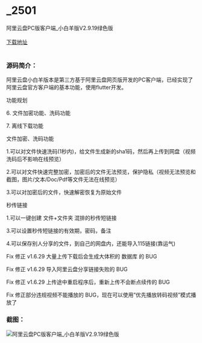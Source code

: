 # _2501
阿里云盘PC版客户端_小白羊版V2.9.19绿色版
<br/></br>
[下载地址](https://www.uuid2.com/2501.html "下载地址")
<br/></br>
<h3>源码简介：</h3>
<p>阿里云盘小白羊版本是第三方基于阿里云盘网页版开发的PC客户端，已经实现了阿里云盘官方客户端的基本功能，使用flutter开发。<p>
<p>功能规划<p>
<p>6. 文件加密功能、洗码功能<p>
<p>7. 离线下载功能<p>
<p>文件加密、洗码功能<p>
<p>1.可以对文件快速洗码(1秒内)，给文件生成新的sha1码，然后再上传到网盘（视频洗码后不影响在线预览）<p>
<p>2.可以对文件快速完整加密，加密后的文件无法预览，保护隐私（视频无法预览和截图，图片/文本/Doc/Pdf等文件无法在线预览）<p>
<p>3.可以对加密后的文件，快速解密恢复为原始文件<p>
<p>秒传链接<p>
<p>1.可以一键创建 文件+文件夹 混排的秒传短链接<p>
<p>3.可以设置秒传短链接的有效期，密码，备注<p>
<p>4.可以保存别人分享的文件，到自己的网盘内，还能导入115链接(靠运气)<p>
<p>Fix 修正 v1.6.29 大量上传下载后会生成大体积的 数据库 的 BUG<p>
<p>Fix 修正 v1.6.29 导入阿里云盘分享链接失败的 BUG<p>
<p>Fix 修正 v1.6.29 上传途中重启程序后，重新上传不会断点续传的 BUG<p>
<p>Fix 修正部分违规视频不能播放的 BUG，现在可以使用”优先播放转码视频”模式播放了<p>
<h3>截图：</h3>
<img src="https://www.uuid2.com/wp-content/uploads/img/202110/52745ed287.png" alt="阿里云盘PC版客户端_小白羊版V2.9.19绿色版">

